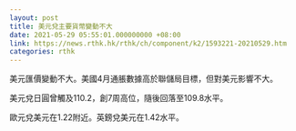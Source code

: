 ```yaml
---
layout: post
title: 美元兌主要貨幣變動不大
date: 2021-05-29 05:55:01.000000000 +08:00
link: https://news.rthk.hk/rthk/ch/component/k2/1593221-20210529.htm
categories: rthk
---
```


美元匯價變動不大。美國4月通脹數據高於聯儲局目標，但對美元影響不大。

美元兌日圓曾觸及110.2，創7周高位，隨後回落至109.8水平。

歐元兌美元在1.22附近。英鎊兌美元在1.42水平。
